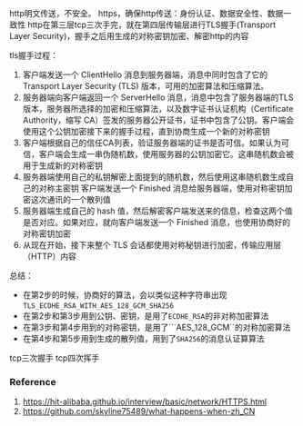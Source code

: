 <!--
 * @description: 
 * @author: xiangrong.liu
 * @Date: 2020-07-16 15:39:25
 * @LastEditors: xiangrong.liu
 * @LastEditTime: 2020-07-16 17:46:42
--> 
http明文传送，不安全。
https，确保http传送：身份认证、数据安全性、数据一致性
http在第三层tcp三次手完，就在第四层传输层进行TLS握手(Transport Layer Security)，握手之后用生成的对称密钥加密、解密http的内容

tls握手过程：
1. 客户端发送一个 ClientHello 消息到服务器端，消息中同时包含了它的 Transport Layer Security (TLS) 版本，可用的加密算法和压缩算法。
2. 服务器端向客户端返回一个 ServerHello 消息，消息中包含了服务器端的TLS版本，服务器所选择的加密和压缩算法，以及数字证书认证机构（Certificate Authority，缩写 CA）签发的服务器公开证书，证书中包含了公钥。客户端会使用这个公钥加密接下来的握手过程，直到协商生成一个新的对称密钥
3. 客户端根据自己的信任CA列表，验证服务器端的证书是否可信。如果认为可信，客户端会生成一串伪随机数，使用服务器的公钥加密它。这串随机数会被用于生成新的对称密钥
4. 服务器端使用自己的私钥解密上面提到的随机数，然后使用这串随机数生成自己的对称主密钥
客户端发送一个 Finished 消息给服务器端，使用对称密钥加密这次通讯的一个散列值
5. 服务器端生成自己的 hash 值，然后解密客户端发送来的信息，检查这两个值是否对应。如果对应，就向客户端发送一个 Finished 消息，也使用协商好的对称密钥加密
6. 从现在开始，接下来整个 TLS 会话都使用对称秘钥进行加密，传输应用层（HTTP）内容

总结：
- 在第2步的时候，协商好的算法，会以类似这种字符串出现```TLS_ECDHE_RSA_WITH_AES_128_GCM_SHA256```
- 在第2步和第3步用到公钥、密钥，是用了```ECDHE_RSA```的非对称加密算法
- 在第3步和第4步用到的对称密钥，是用了```AES_128_GCM``的对称加密算法
- 在第4步和第5步用到生成的散列值，用到了```SHA256```的消息认证算算法

tcp三次握手
[](./images/tcp_3.png)
tcp四次挥手
[](./images/tcp_4.png)

### Reference
1. https://hit-alibaba.github.io/interview/basic/network/HTTPS.html
2. https://github.com/skyline75489/what-happens-when-zh_CN



